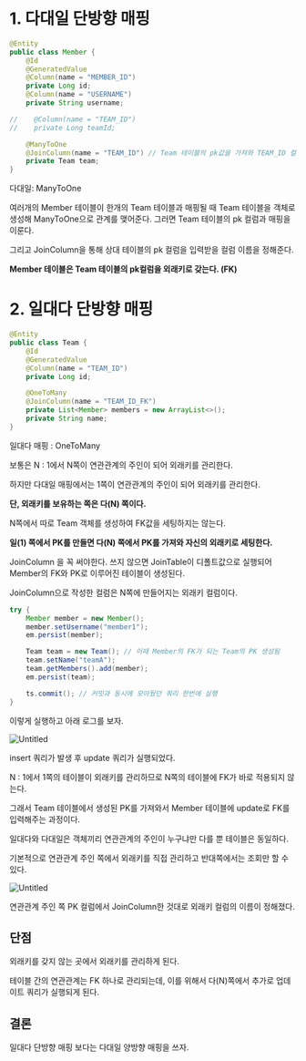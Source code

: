 # 1. 다대일 단방향 매핑

```java
@Entity
public class Member {
    @Id
    @GeneratedValue
    @Column(name = "MEMBER_ID")
    private Long id;
    @Column(name = "USERNAME")
    private String username;

//    @Column(name = "TEAM_ID")
//    private Long teamId;

    @ManyToOne
    @JoinColumn(name = "TEAM_ID") // Team 테이블의 pk값을 가져와 TEAM_ID 컬럼에 넣는다.
    private Team team;
}
```

다대일: ManyToOne

여러개의 Member 테이블이 한개의 Team 테이블과 매핑될 때 Team 테이블을 객체로 생성해 ManyToOne으로 관계를 맺어준다. 그러면 Team 테이블의 pk 컬럼과 매핑을 이룬다.

그리고 JoinColumn을 통해 상대 테이블의 pk 컬럼을 입력받을 컬럼 이름을 정해준다.

**Member 테이블은 Team 테이블의 pk컬럼을 외래키로 갖는다. (FK)**

# 2. 일대다 단방향 매핑

```java
@Entity
public class Team {
    @Id
    @GeneratedValue
    @Column(name = "TEAM_ID")
    private Long id;

    @OneToMany
    @JoinColumn(name = "TEAM_ID_FK")
    private List<Member> members = new ArrayList<>();
    private String name;
}
```

일대다 매핑 : OneToMany

보통은 N : 1에서 N쪽이 연관관계의 주인이 되어 외래키를 관리한다.

하지만 다대일 매핑에서는 1쪽이 연관관계의 주인이 되어 외래키를 관리한다.

**단, 외래키를 보유하는 쪽은 다(N) 쪽이다.**

N쪽에서 따로 Team 객체를 생성하여 FK값을 세팅하지는 않는다.

**일(1) 쪽에서 PK를 만들면 다(N) 쪽에서 PK를 가져와 자신의 외래키로 세팅한다.**

JoinColumn 을 꼭 써야한다. 쓰지 않으면 JoinTable이 디폴트값으로 실행되어 Member의 FK와 PK로 이루어진 테이블이 생성된다.

JoinColumn으로 작성한 컬럼은 N쪽에 만들어지는 외래키 컬럼이다.

```java
try {
    Member member = new Member();
    member.setUsername("member1");
    em.persist(member);

    Team team = new Team(); // 이때 Member의 FK가 되는 Team의 PK 생성됨
    team.setName("teamA");
    team.getMembers().add(member);
    em.persist(team);

    ts.commit(); // 커밋과 동시에 모아뒀던 쿼리 한번에 실행
}
```

이렇게 실행하고 아래 로그를 보자.

![Untitled](https://user-images.githubusercontent.com/104713339/188864871-9b78d9c3-fcd3-43ea-8a88-54e26d5556b3.png)


insert 쿼리가 발생 후 update 쿼리가 실행되었다.

N : 1에서 1쪽의 테이블이 외래키를 관리하므로 N쪽의 테이블에 FK가 바로 적용되지 않는다.

그래서 Team 테이블에서 생성된 PK를 가져와서 Member 테이블에 update로 FK를 입력해주는 과정이다.

일대다와 다대일은 객체끼리 연관관계의 주인이 누구냐만 다를 뿐 테이블은 동일하다.

기본적으로 연관관계 주인 쪽에서 외래키를 직접 관리하고 반대쪽에서는 조회만 할 수 있다.

![Untitled](https://user-images.githubusercontent.com/104713339/188864929-9ee59a5e-39ea-4a0d-a1d2-2081170cff3e.png)


연관관계 주인 쪽 PK 컬럼에서 JoinColumn한 것대로 외래키 컬럼의 이름이 정해졌다.

## 단점

외래키를 갖지 않는 곳에서 외래키를 관리하게 된다.

테이블 간의 연관관계는 FK 하나로 관리되는데, 이를 위해서 다(N)쪽에서 추가로 업데이트 쿼리가 실행되게 된다.

## 결론

 일대다 단방향 매핑 보다는 다대일 양방향 매핑을 쓰자.